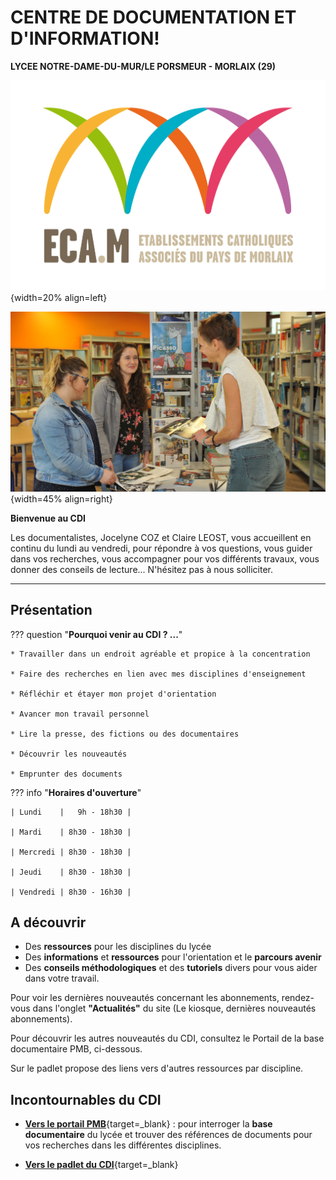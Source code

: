 


# CENTRE DE DOCUMENTATION ET D'INFORMATION! 
**LYCEE NOTRE-DAME-DU-MUR/LE PORSMEUR - MORLAIX (29)**

![logo ECAM](./images/logo_ecam.jpg "logo"){width=20% align=left}

![vue du CDI](./images/CDI_accueil_01.jpg "CDI"){width=45% align=right}

**Bienvenue au CDI**

Les documentalistes, Jocelyne COZ et Claire LEOST, vous accueillent en continu du lundi au vendredi, pour répondre à vos questions, vous guider dans vos recherches, vous accompagner pour vos différents travaux, vous donner des conseils de lecture... N'hésitez pas à nous solliciter.

-------
## Présentation

??? question "**Pourquoi venir au CDI ? ...**"

    * Travailler dans un endroit agréable et propice à la concentration

    * Faire des recherches en lien avec mes disciplines d'enseignement

    * Réfléchir et étayer mon projet d'orientation

    * Avancer mon travail personnel

    * Lire la presse, des fictions ou des documentaires

    * Découvrir les nouveautés

    * Emprunter des documents



??? info "**Horaires d'ouverture**"
        
    | Lundi    |   9h - 18h30 |
    
    | Mardi    | 8h30 - 18h30 |
    
    | Mercredi | 8h30 - 18h30 |
    
    | Jeudi    | 8h30 - 18h30 |
    
    | Vendredi | 8h30 - 16h30 |
  
## A découvrir

- Des **ressources** pour les disciplines du lycée
- Des **informations** et **ressources** pour l'orientation et le **parcours avenir**
- Des **conseils méthodologiques** et des **tutoriels** divers pour vous aider dans votre travail.
    
Pour voir les dernières nouveautés concernant les abonnements, rendez-vous dans l'onglet **"Actualités"** du site (Le kiosque, dernières nouveautés abonnements).

Pour découvrir les autres nouveautés du CDI, consultez le Portail de la base documentaire PMB, ci-dessous.

Sur le padlet propose des liens vers d'autres ressources par discipline.

## Incontournables du CDI
   * [**Vers le portail PMB**](https://ecmorlaix.basecdi.fr/pmb/opac_css/){target=_blank} : pour interroger la **base documentaire** du lycée et trouver des références de documents pour vos recherches dans les différentes disciplines.

   * [**Vers le padlet du CDI**](https://padlet.com/cdinddmporsmeur/CDI){target=_blank}


 
